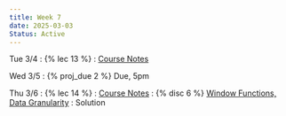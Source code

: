 ```yaml
---
title: Week 7
date: 2025-03-03
Status: Active
---
```


Tue 3/4
: {% lec 13 %}
  : [Course Notes](https://data101.org/notes/5-data_prep/granularity.html) 

Wed 3/5
: {% proj_due 2 %} Due, 5pm

Thu 3/6
: {% lec 14 %}
  : [Course Notes](https://data101.org/notes/5-data_prep/granularity.html#window-functions) 
: {% disc 6 %} [Window Functions, Data Granularity](https://drive.google.com/file/d/1vRQIDL4WXhDJcft4ZXfoZuBcY8y5YFg4/view?usp=sharing) 
  : Solution

<!--
Thu 8/29
: {% lec 1 %}
  : [Pre-Semester Form](https://docs.google.com/forms/d/e/1FAIpQLSdalE7Mi5AIidLUFjJMU-BoQhcGrucIZPcIiQHKAzdkcoIU6Q/viewform)
: {% disc 1 %} [SQL Review](https://drive.google.com/file/d/1t3Ob8P2QRz3zSmkJdwbh6pVDrOuqm8tV/view?usp=sharing)
  : [Solution](https://drive.google.com/file/d/1V-JpFmOymMaozOeErNO4uS8zOw-DPV8J/view?usp=sharing), [Code](https://data101.datahub.berkeley.edu/hub/user-redirect/git-pull?repo=https%3A%2F%2Fgithub.com%2Fcal-data-eng%2Ffa24-materials&urlpath=lab%2Ftree%2Ffa24-materials%2Fdisc%2Fdisc01%2Fdisc01.ipynb&branch=main){:target="\_blank"}

Friday 8/30
: {% proj_rel 0 %} [SQL Review](https://data101.datahub.berkeley.edu/hub/user-redirect/git-pull?repo=https%3A%2F%2Fgithub.com%2Fcal-data-eng%2Ffa24-materials&urlpath=lab%2Ftree%2Ffa24-materials%2Fproj%2Fproj0%2Fproj0.ipynb&branch=main)
  : Due <del>Wed 9/4</del> Thu 9/5, 5pm
  <br/>[Notes](https://data101.org/notes/1-SQL/)
-->
